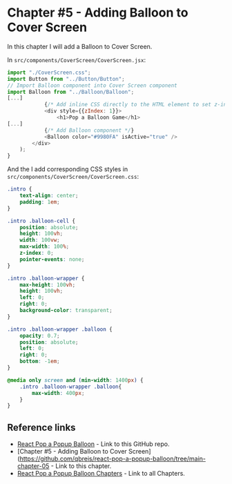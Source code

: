 # Chapter #5 - Adding Balloon to Cover Screen

In this chapter I will add a Balloon to Cover Screen.

In `src/components/CoverScreen/CoverScreen.jsx`:

```js
import "./CoverScreen.css";
import Button from "../Button/Button";
// Import Balloon component into Cover Screen component
import Balloon from "../Balloon/Balloon";
[...]
            {/* Add inline CSS directly to the HTML element to set z-index property */}
            <div style={{zIndex: 1}}>
                <h1>Pop a Balloon Game</h1>
[...]
            {/* Add Balloon component */}
            <Balloon color="#9980FA" isActive="true" />
        </div>
    );
}
```

And the I add corresponding CSS styles in `src/components/CoverScreen/CoverScreen.css`:

```css
.intro {
    text-align: center;
    padding: 1em;
}

.intro .balloon-cell {
    position: absolute;
    height: 100vh;
    width: 100vw;
    max-width: 100%;
    z-index: 0;
    pointer-events: none;
}

.intro .balloon-wrapper {
    max-height: 100vh;
    height: 100vh;
    left: 0;
    right: 0;
    background-color: transparent;
}

.intro .balloon-wrapper .balloon {
    opacity: 0.7;
    position: absolute;
    left: 0;
    right: 0;
    bottom: -1em;
}

@media only screen and (min-width: 1400px) {
    .intro .balloon-wrapper .balloon{
        max-width: 400px;
    }
}
```

## Reference links

- [React Pop a Popup Balloon](https://github.com/qbreis/react-pop-a-popup-balloon/) - Link to this GitHub repo.
- [Chapter #5 - Adding Balloon to Cover Screen](https://github.com/qbreis/react-pop-a-popup-balloon/tree/main-chapter-05 - Link to this chapter.
- [React Pop a Popup Balloon Chapters](https://github.com/qbreis/react-pop-a-popup-balloon/tree/main/documentation/walkthrough) - Link to all Chapters.